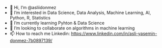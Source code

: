 - 👋 Hi, I’m @asliidonmez
- 👀 I’m interested in Data Science, Data Analysis, Machine Learning, AI, Python, R, Statistics
- 🌱 I’m currently learning Pyhton & Data Science
- 💞️ I’m looking to collaborate on algorithms in machine learning
- 📫 How to reach me Linkedin: https://www.linkedin.com/in/asli-yasemin-donmez-7b0897139/

<!---
asliidonmez/asliidonmez is a ✨ special ✨ repository because its `README.md` (this file) appears on your GitHub profile.
You can click the Preview link to take a look at your changes.
--->
